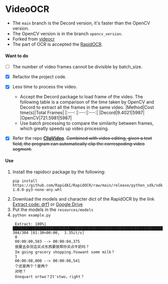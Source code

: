 # VideoOCR
- The `main` branch is the Decord version, it's faster than the OpenCV version.
- The OpenCV version is in the branch `opencv_version`.
- Forked from [videocr](https://github.com/apm1467/videocr)
- The part of OCR is accepted the [RapidOCR](https://github.com/RapidAI/RapidOCR).

#### Want to do
- [ ] The number of video frames cannot be divisible by batch_size.
- [x] Refactor the project code.
- [x] Less time to process the video.
  - Accept the Decord package to load frame of the video. The following table is a comparison of the time taken by OpenCV and Decord to extract all the frames in the same video.
      |Method|Cost time(s)|Total Frames|
      |:---: |:---:|:---:|
      |Decord|9.4021|5987|
      |OpenCV|721.5981|5987|
  - Use batch processing to compare the similarity between frames, which greatly speeds up video processing.

- [x] Refer the repo [**ClipVideo**](https://github.com/SWHL/ClipVideo). ~~Combined with video editing, given a text field, the program can automatically clip the correspoding video segment.~~

#### Use
1. Install the rapidocr package by the following:
   ```shell
   pip install https://github.com/RapidAI/RapidOCR/raw/main/release/python_sdk/sdk_rapidocr_v1.0.0/rapidocr-1.0.0-py3-none-any.whl
   ```
3. Download the models and character dict of the RapidOCR by the link [Extract code: drf1](https://pan.baidu.com/s/103kx0ABtU7Lif57cv397oQ) or [Google Drive](https://drive.google.com/drive/folders/1cjfawIhIP0Yq7_HjX4wtr_obcz7VTFtg?usp=sharing)
4. Put the models in the `resources/models`
5. `python example.py`
   ```text
    Extract: 100%|██████████████████████████████████████████████████████████████████████████████████████████████████████████████████████████████████| 304/304 [01:30<00:00,  3.35it/s]
    0
    00:00:00,583 --> 00:00:04,375
    我要去杂货店买点东西要我帮你买点牛奶吗？
    Im going grocery shopping.Youwant some milk？
    1
    00:00:08,000 --> 00:00:08,541
    个还是两个？是两个
    对吧？
    Onequart ortwo？It'stwo，right？
   ```
